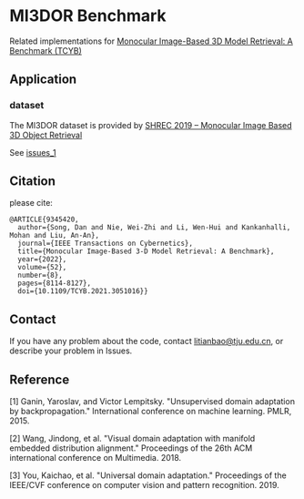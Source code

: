# MI3DOR Benchmark
Related implementations for [Monocular Image-Based 3D Model Retrieval: A Benchmark (TCYB)](https://ieeexplore.ieee.org/document/9345420)

## Application

### dataset 
The MI3DOR dataset is provided by [SHREC 2019 – Monocular Image Based 3D Object Retrieval](https://www.iti-tju.org/MI3DOR19/)

See [issues_1](https://github.com/tianbao-li/MI3DOR/issues/1)

## Citation
please cite:
```
@ARTICLE{9345420,
  author={Song, Dan and Nie, Wei-Zhi and Li, Wen-Hui and Kankanhalli, Mohan and Liu, An-An},
  journal={IEEE Transactions on Cybernetics}, 
  title={Monocular Image-Based 3-D Model Retrieval: A Benchmark}, 
  year={2022},
  volume={52},
  number={8},
  pages={8114-8127},
  doi={10.1109/TCYB.2021.3051016}}
```
## Contact
If you have any problem about the code, contact litianbao@tju.edu.cn, or describe your problem in Issues.

## Reference

 [1] Ganin, Yaroslav, and Victor Lempitsky. "Unsupervised domain adaptation by backpropagation." International conference on machine learning. PMLR, 2015.

 [2] Wang, Jindong, et al. "Visual domain adaptation with manifold embedded distribution alignment." Proceedings of the 26th ACM international conference on Multimedia. 2018.

 [3] You, Kaichao, et al. "Universal domain adaptation." Proceedings of the IEEE/CVF conference on computer vision and pattern recognition. 2019.
